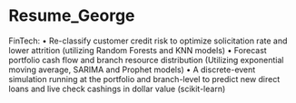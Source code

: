 # Resume_George

FinTech:
• Re-classify customer credit risk to optimize solicitation rate and
lower attrition (utilizing Random Forests and KNN models)
• Forecast portfolio cash flow and branch resource distribution (Utilizing exponential moving average, SARIMA and Prophet models)
• A discrete-event simulation running at the portfolio and branch-level to predict new direct 
 loans and live check cashings in dollar value (scikit-learn)
